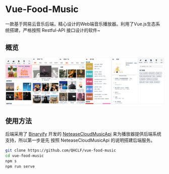 # Vue-Food-Music

一款基于网易云音乐后端，精心设计的Web端音乐播放器。利用了Vue.js生态系统搭建，严格按照 Restful-API 接口设计的软件~

## 概览
<img src="docs\home.png">

## 使用方法
后端采用了 [Binaryify](https://github.com/Binaryify/NeteaseCloudMusicApi) 开发的 [NeteaseCloudMusicApi](https://github.com/Binaryify/NeteaseCloudMusicApi) 来为播放器提供后端系统支持，所以第一步是先 按照 NeteaseCloudMusicApi 的说明搭建后端服务。

```bash
git clone https://github.com/QHCLF/vue-food-music
cd vue-food-music
npm s
npm run serve
```
